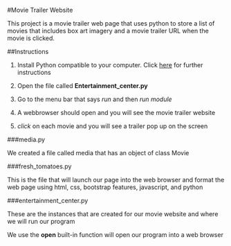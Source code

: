#Movie Trailer Website

This project is a movie trailer web page that uses python to store a list of movies that includes box art imagery and a movie trailer URL when the movie is clicked.

##Instructions 

1. Install Python compatible to your computer. Click [here](https://www.python.org/downloads/) for further instructions

2. Open the file called **Entertainment_center.py**

3. Go to the menu bar that says _run_ and then _run module_

4. A webbrowser should open and you will see the movie trailer website

5. *click* on each movie and you will see a trailer pop up on the screen

###media.py

We created a file called media that has an object of class Movie 

###fresh_tomatoes.py

This is the file that will launch our page into the web browser and format the web page using html, css, bootstrap features, javascript, and python

###entertainment_center.py

These are the instances that are created for our movie website and where we will run our program

We use the **open** built-in function will open our program into a web browser
